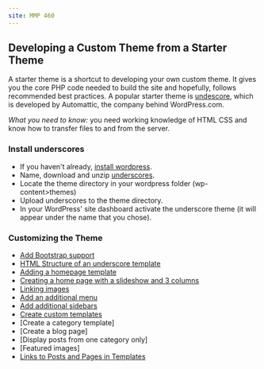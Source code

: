 ```yaml
---
site: MMP 460
---
```


## Developing a Custom Theme from a Starter Theme

A starter theme is a shortcut to developing your own custom theme. It gives you the core PHP code needed to build the site and hopefully, follows recommended best practices. A popular starter theme is [undescore](https://underscores.me/), which is developed by Automattic, the company behind WordPress.com.

*What you need to know:* you need working knowledge of HTML CSS and know how to transfer files to and from the server.

### Install underscores

- If you haven't already, [install wordpress](https://bmcc-mmp.github.io/mmp460/wordpress/install-wp).
- Name, download and unzip [underscores](https://underscores.me/).
- Locate the theme directory in your wordpress folder (wp-content>themes)
- Upload underscores to the theme directory.
- In your WordPress' site dashboard activate the underscore theme (it will appear under the name that you chose). 

### Customizing the Theme

- [Add Bootstrap support]({{site.url}}/mmp460/wordpress/bootstrap-support)
- [HTML Structure of an underscore template](https://bmcc-mmp.github.io/mmp460/wordpress/structure-underscore)
- [Adding a homepage template](https://bmcc-mmp.github.io/mmp460/wordpress/homepage)
- [Creating a home page with a slideshow and 3 columns](https://bmcc-mmp.github.io/mmp460/wordpress/multiple-menus-underscore)
- [Linking images](image-linking)
- [Add an additional menu](https://bmcc-mmp.github.io/mmp460/wordpress/multiple-menus-underscore)
- [Add additional sidebars](https://bmcc-mmp.github.io/mmp460/wordpress/sidebar-underscore)
- [Create custom templates](https://bmcc-mmp.github.io/mmp460/wordpress/custom-templates)
- [Create a category template]
- [Create a blog page]
- [Display posts from one category only]
- [Featured images]
- [Links to Posts and Pages in Templates](https://bmcc-mmp.github.io/mmp460/wordpress/linking)



